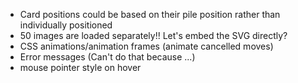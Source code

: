 * Card positions could be based on their pile position rather than individually positioned
* 50 images are loaded separately!! Let's embed the SVG directly?
* CSS animations/animation frames (animate cancelled moves)
* Error messages (Can't do that because ...)
* mouse pointer style on hover
